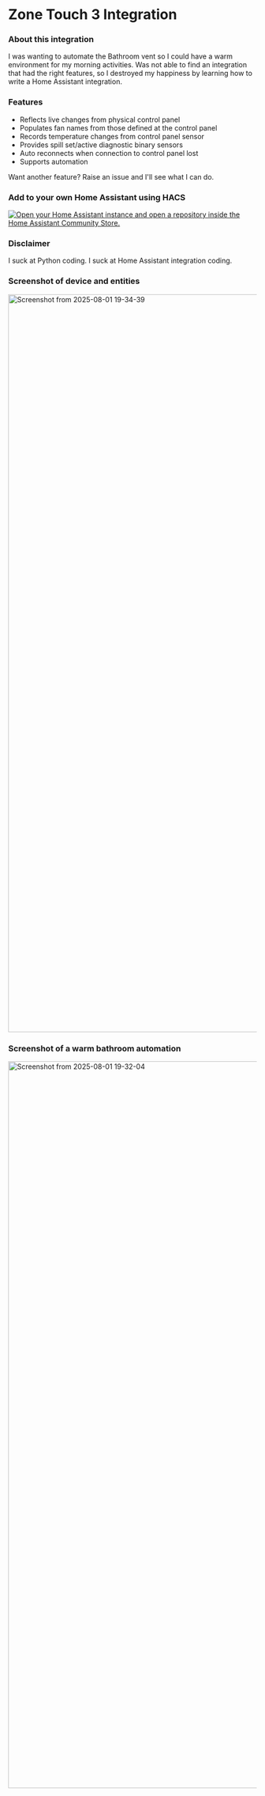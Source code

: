# Zone Touch 3 Integration

### About this integration

I was wanting to automate the Bathroom vent so I could have a warm environment for my morning activities. Was not able to find an integration that had the right features, so I destroyed my happiness by learning how to write a Home Assistant integration.

### Features

- Reflects live changes from physical control panel
- Populates fan names from those defined at the control panel
- Records temperature changes from control panel sensor
- Provides spill set/active diagnostic binary sensors
- Auto reconnects when connection to control panel lost
- Supports automation

Want another feature? Raise an issue and I'll see what I can do.

### Add to your own Home Assistant using HACS

[![Open your Home Assistant instance and open a repository inside the Home Assistant Community Store.](https://my.home-assistant.io/badges/hacs_repository.svg)](https://my.home-assistant.io/redirect/hacs_repository/?owner=dsmackie&repository=hacs_zonetouch3&category=integration)

### Disclaimer

I suck at Python coding. I suck at Home Assistant integration coding.

### Screenshot of device and entities

<img width="2008" height="1492" alt="Screenshot from 2025-08-01 19-34-39" src="https://github.com/user-attachments/assets/c29bafbd-417f-4395-bfcb-20dc4f20be5b" />

### Screenshot of a warm bathroom automation

<img width="2146" height="1470" alt="Screenshot from 2025-08-01 19-32-04" src="https://github.com/user-attachments/assets/bd477505-ee09-4e8e-8774-9f1028908fcb" />
